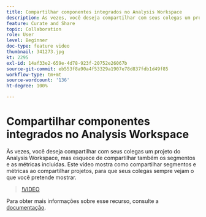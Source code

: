 ```yaml
---
title: Compartilhar componentes integrados no Analysis Workspace
description: Às vezes, você deseja compartilhar com seus colegas um projeto do Analysis Workspace, mas esquece de compartilhar também os segmentos e as métricas incluídas. Este vídeo mostra como compartilhar segmentos e métricas ao compartilhar projetos, para que seus colegas sempre vejam o que você pretende mostrar.
feature: Curate and Share
topic: Collaboration
role: User
level: Beginner
doc-type: feature video
thumbnail: 341273.jpg
kt: 2295
exl-id: 14af33e2-659e-4d78-923f-20752e26067b
source-git-commit: eb553f8a90a4f53329a1907e78d837fdb1d49f85
workflow-type: tm+mt
source-wordcount: '136'
ht-degree: 100%

---
```


# Compartilhar componentes integrados no Analysis Workspace

Às vezes, você deseja compartilhar com seus colegas um projeto do Analysis Workspace, mas esquece de compartilhar também os segmentos e as métricas incluídas. Este vídeo mostra como compartilhar segmentos e métricas ao compartilhar projetos, para que seus colegas sempre vejam o que você pretende mostrar.

>[!VIDEO](https://video.tv.adobe.com/v/341273/?quality=12&learn=on)

Para obter mais informações sobre esse recurso, consulte a [documentação](https://experienceleague.adobe.com/docs/analytics/analyze/analysis-workspace/curate-share/curate.html?lang=pt-BR).
